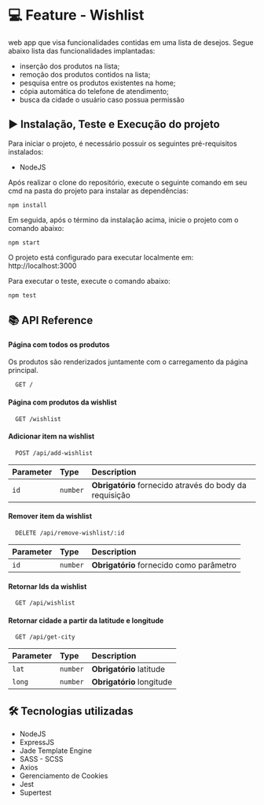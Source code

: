 
# :computer: Feature - Wishlist

web app que visa funcionalidades contidas em uma lista de desejos. Segue abaixo lista das funcionalidades implantadas:

* inserção dos produtos na lista;
* remoção dos produtos contidos na lista;
* pesquisa entre os produtos existentes na home;
* cópia automática do telefone de atendimento;
* busca da cidade o usuário caso possua permissão

## :arrow_forward: Instalação, Teste e Execução do projeto

 Para iniciar o projeto, é necessário possuir os seguintes pré-requisitos instalados:

* NodeJS

Após realizar o clone do repositório, execute o seguinte comando em seu cmd na pasta do projeto para instalar as dependências:
    
    npm install


Em seguida, após o término da instalação acima, inicie o projeto com o comando abaixo:

    npm start

O projeto está configurado para executar localmente em: http://localhost:3000

Para executar o teste, execute o comando abaixo:

    npm test






## :books: API Reference

#### Página com todos os produtos

Os produtos são renderizados juntamente com o carregamento da página principal.

```http
  GET /
```

#### Página com produtos da wishlist

```http
  GET /wishlist
```

#### Adicionar item na wishlist

```http
  POST /api/add-wishlist
```

| Parameter | Type     | Description                       |
| :-------- | :------- | :-------------------------------- |
| `id`      | `number` | **Obrigatório** fornecido através do body da requisição |

#### Remover item da wishlist

```http
  DELETE /api/remove-wishlist/:id
```

| Parameter | Type     | Description                       |
| :-------- | :------- | :-------------------------------- |
| `id`      | `number` | **Obrigatório** fornecido como parâmetro |

#### Retornar Ids da wishlist

```http
  GET /api/wishlist
```

#### Retornar cidade a partir da latitude e longitude

```http
  GET /api/get-city
```

| Parameter | Type     | Description                       |
| :-------- | :------- | :-------------------------------- |
| `lat`      | `number` | **Obrigatório** latitude |
| `long`      | `number` | **Obrigatório** longitude |

   ## :hammer_and_wrench: Tecnologias utilizadas

* NodeJS
* ExpressJS
* Jade Template Engine
* SASS - SCSS
* Axios
* Gerenciamento de Cookies
* Jest
* Supertest
